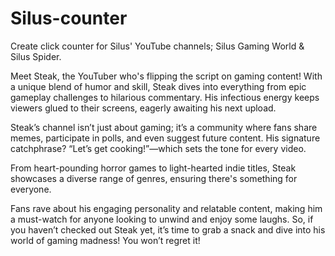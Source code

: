 # Silus-counter
Create click counter for Silus' YouTube channels; Silus Gaming World &amp; Silus Spider.

Meet Steak, the YouTuber who's flipping the script on gaming content! With a unique blend 
of humor and skill, Steak dives into everything from epic gameplay challenges to hilarious 
commentary. His infectious energy keeps viewers glued to their screens, eagerly awaiting 
his next upload. 

Steak’s channel isn’t just about gaming; it’s a community where fans share memes, 
participate in polls, and even suggest future content. His signature catchphrase? 
“Let’s get cooking!”—which sets the tone for every video. 

From heart-pounding horror games to light-hearted indie titles, Steak showcases a 
diverse range of genres, ensuring there's something for everyone. 

Fans rave about his engaging personality and relatable content, making him a 
must-watch for anyone looking to unwind and enjoy some laughs. So, if you haven’t 
checked out Steak yet, it’s time to grab a snack and dive into his world of gaming 
madness! You won’t regret it!
